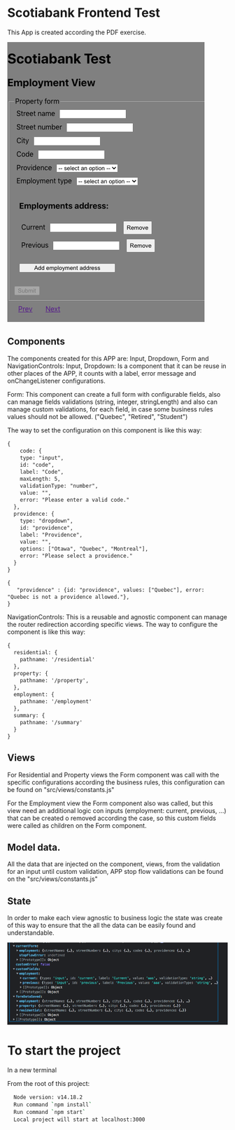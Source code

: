 # Scotiabank Frontend Test

This App is created according the PDF exercise.

![alt text](https://github.com/diegofelipemoreno/scotiabank-test/blob/master/src/images/app.png)

## Components

The components created for this APP are: Input, Dropdown, Form and NavigationControls:
  Input, Dropdown: Is a component that it can be reuse in other places of the APP, it counts 
  with a label, error message and onChangeListener configurations.
  
  Form: This component can create a full form with configurable fields, also can manage fields
  validations (string, integer, stringLength) and also can manage custom validations,
  for each field, in case some business rules values should not be allowed. 
  ("Quebec", "Retired", "Student")
  
  The way to set the configuration on this component is like this way:

  ```
  {
      code: {
      type: "input",
      id: "code",
      label: "Code",
      maxLength: 5,
      validationType: "number",
      value: "",
      error: "Please enter a valid code."
    },
    providence: {
      type: "dropdown",
      id: "providence",
      label: "Providence",
      value: "",
      options: ["Otawa", "Quebec", "Montreal"],
      error: "Please select a providence."
    }
  }
  ```

  ```
  {
     "providence" : {id: "providence", values: ["Quebec"], error: "Quebec is not a providence allowed."},
  }
 ```

  NavigationControls: This is a reusable and agnostic component can manage the
  router redirection according specific views. The way to configure the component is like this way:

  ```
  {
    residential: {
      pathname: '/residential'
    },
    property: {
      pathname: '/property',
    },
    employment: {
      pathname: '/employment'
    },
    summary: {
      pathname: '/summary'
    }
  }
  ```

## Views
  For Residential and Property views the Form component was call with the specific
  configurations according the business rules, this configuration can be found on
  "src/views/constants.js"

  For the Employment view the Form component also was called, but this view need an
  additional logic con inputs (employment: current, previous, ...) that can be
  created o removed according the case, so this custom fields were called as
  children on the Form component.

  
## Model data.
All the data that are injected on the component, views, from the validation for 
an input until custom validation, APP stop flow validations can be found on the 
"src/views/constants.js"

## State 
In order to make each view agnostic to business logic the state was create of this
way to ensure that the all the data can be easily found and understandable.

![alt text](https://github.com/diegofelipemoreno/scotiabank-test/blob/master/src/images/app-state.png)

# To start the project
In a new terminal


From the root of this project:
``` bash
  Node version: v14.18.2
  Run command `npm install`
  Run command `npm start`
  Local project will start at localhost:3000
```
